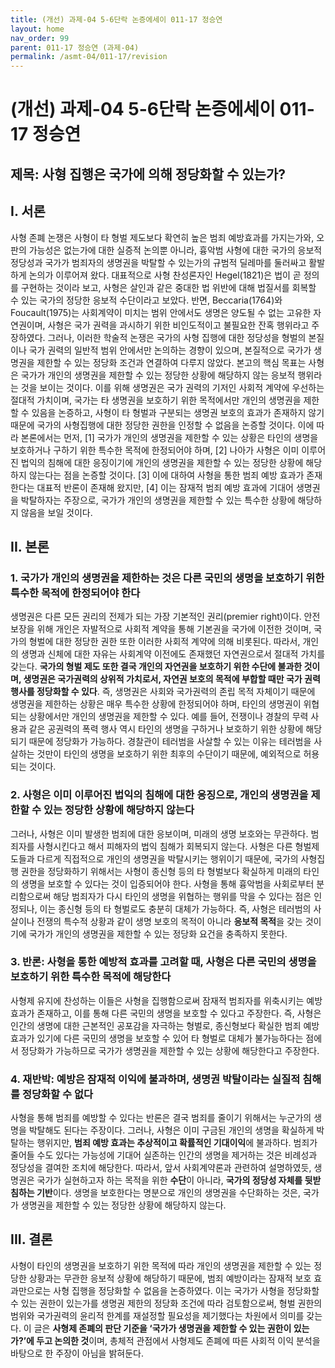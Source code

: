 ```yaml
---
title: (개선) 과제-04 5-6단락 논증에세이 011-17 정승연
layout: home
nav_order: 99
parent: 011-17 정승연 (과제-04)
permalink: /asmt-04/011-17/revision
---
```


# (개선) 과제-04 5-6단락 논증에세이 011-17 정승연 

## 제목: 사형 집행은 국가에 의해 정당화할 수 있는가?

## I. 서론

사형 존폐 논쟁은 사형이 타 형벌 제도보다 확연히 높은 범죄 예방효과를 가지는가와, 오판의 가능성은 없는가에 대한 실증적 논의뿐 아니라, 흉악범 사형에 대한 국가의 응보적 정당성과 국가가 범죄자의 생명권을 박탈할 수 있는가의 규범적 딜레마를 둘러싸고 활발하게 논의가 이루어져 왔다. 대표적으로 사형 찬성론자인 Hegel(1821)은 법이 곧 정의를 구현하는 것이라 보고, 사형은 살인과 같은 중대한 법 위반에 대해 법질서를 회복할 수 있는 국가의 정당한 응보적 수단이라고 보았다. 반면, Beccaria(1764)와 Foucault(1975)는 사회계약이 미치는 범위 안에서도 생명은 양도될 수 없는 고유한 자연권이며, 사형은 국가 권력을 과시하기 위한 비인도적이고 불필요한 잔혹 행위라고 주장하였다. 그러나, 이러한 학술적 논쟁은 국가의 사형 집행에 대한 정당성을 형벌의 본질이나 국가 권력의 일반적 범위 안에서만 논의하는 경향이 있으며, 본질적으로 국가가 생명권을 제한할 수 있는 정당화 조건과 연결하여 다루지 않았다. 본고의 핵심 목표는 사형은 국가가 개인의 생명권을 제한할 수 있는 정당한 상황에 해당하지 않는 응보적 행위라는 것을 보이는 것이다. 이를 위해 생명권은 국가 권력의 기저인 사회적 계약에 우선하는 절대적 가치이며, 국가는 타 생명권을 보호하기 위한 목적에서만 개인의 생명권을 제한할 수 있음을 논증하고, 사형이 타 형벌과 구분되는 생명권 보호의 효과가 존재하지 않기 때문에 국가의 사형집행에 대한 정당한 권한을 인정할 수 없음을 논증할 것이다. 이에 따라 본론에서는 먼저, [1] 국가가 개인의 생명권을 제한할 수 있는 상황은 타인의 생명을 보호하거나 구하기 위한 특수한 목적에 한정되어야 하며, [2] 나아가 사형은 이미 이루어진 법익의 침해에 대한 응징이기에 개인의 생명권을 제한할 수 있는 정당한 상황에 해당하지 않는다는 점을 논증할 것이다. [3] 이에 대하여 사형을 통한 범죄 예방 효과가 존재한다는 대표적 반론이 존재해 왔지만, [4] 이는 잠재적 범죄 예방 효과에 기대어 생명권을 박탈하자는 주장으로, 국가가 개인의 생명권을 제한할 수 있는 특수한 상황에 해당하지 않음을 보일 것이다. 

## II. 본론

### 1. 국가가 개인의 생명권을 제한하는 것은 다른 국민의 생명을 보호하기 위한 특수한 목적에 한정되어야 한다

생명권은 다른 모든 권리의 전제가 되는 가장 기본적인 권리(premier right)이다. 안전보장을 위해 개인은 자발적으로 사회적 계약을 통해 기본권을 국가에 이전한 것이며, 국가의 형벌에 대한 정당한 권한 또한 이러한 사회적 계약에 의해 비롯된다. 따라서, 개인의 생명과 신체에 대한 자유는 사회계약 이전에도 존재했던 자연권으로서 절대적 가치를 갖는다. **국가의 형벌 제도 또한 결국 개인의 자연권을 보호하기 위한 수단에 불과한 것이며, 생명권은 국가권력의 상위적 가치로서, 자연권 보호의 목적에 부합할 때만 국가 권력 행사를 정당화할 수 있다**. 즉, 생명권은 사회와 국가권력의 존립 목적 자체이기 때문에 생명권을 제한하는 상황은 매우 특수한 상황에 한정되어야 하며, 타인의 생명권이 위협되는 상황에서만 개인의 생명권을 제한할 수 있다. 예를 들어, 전쟁이나 경찰의 무력 사용과 같은 공권력의 폭력 행사 역시 타인의 생명을 구하거나 보호하기 위한 상황에 해당되기 때문에 정당화가 가능하다. 경찰관이 테러범을 사살할 수 있는 이유는 테러범을 사살하는 것만이 타인의 생명을 보호하기 위한 최후의 수단이기 때문에, 예외적으로 허용되는 것이다. 

### 2. 사형은 이미 이루어진 법익의 침해에 대한 응징으로, 개인의 생명권을 제한할 수 있는 정당한 상황에 해당하지 않는다

그러나, 사형은 이미 발생한 범죄에 대한 응보이며, 미래의 생명 보호와는 무관하다. 범죄자를 사형시킨다고 해서 피해자의 법익 침해가 회복되지 않는다. 사형은 다른 형벌제도들과 다르게 직접적으로 개인의 생명권을 박탈시키는 행위이기 때문에, 국가의 사형집행 권한을 정당화하기 위해서는 사형이 종신형 등의 타 형벌보다 확실하게 미래의 타인의 생명을 보호할 수 있다는 것이 입증되어야 한다. 사형을 통해 흉악범을 사회로부터 분리함으로써 해당 범죄자가 다시 타인의 생명을 위협하는 행위를 막을 수 있다는 점은 인정되나, 이는 종신형 등의 타 형벌로도 충분히 대체가 가능하다. 즉, 사형은 테러범의 사살이나 전쟁의 특수적 상황과 같이 생명 보호의 목적이 아니라 **응보적 목적**을 갖는 것이기에 국가가 개인의 생명권을 제한할 수 있는 정당화 요건을 충족하지 못한다. 

### 3. 반론: 사형을 통한 예방적 효과를 고려할 때, 사형은 다른 국민의 생명을 보호하기 위한 특수한 목적에 해당한다

사형제 유지에 찬성하는 이들은 사형을 집행함으로써 잠재적 범죄자를 위축시키는 예방 효과가 존재하고, 이를 통해 다른 국민의 생명을 보호할 수 있다고 주장한다. 즉, 사형은 인간의 생명에 대한 근본적인 공포감을 자극하는 형벌로, 종신형보다 확실한 범죄 예방 효과가 있기에 다른 국민의 생명을 보호할 수 있어 타 형벌로 대체가 불가능하다는 점에서 정당화가 가능하므로 국가가 생명권을 제한할 수 있는 상황에 해당한다고 주장한다. 

### 4. 재반박: 예방은 잠재적 이익에 불과하며, 생명권 박탈이라는 실질적 침해를 정당화할 수 없다

사형을 통해 범죄를 예방할 수 있다는 반론은 결국 범죄를 줄이기 위해서는 누군가의 생명을 박탈해도 된다는 주장이다. 그러나, 사형은 이미 구금된 개인의 생명을 확실하게 박탈하는 행위지만, **범죄 예방 효과는 추상적이고 확률적인 기대이익**에 불과하다. 범죄가 줄어들 수도 있다는 가능성에 기대어 실존하는 인간의 생명을 제거하는 것은 비례성과 정당성을 결여한 조치에 해당한다. 따라서, 앞서 사회계약론과 관련하여 설명하였듯, 생명권은 국가가 실현하고자 하는 목적을 위한 **수단**이 아니라, **국가의 정당성 자체를 뒷받침하는 기반**이다. 생명을 보호한다는 명분으로 개인의 생명권을 수단화하는 것은, 국가가 생명권을 제한할 수 있는 정당한 상황에 해당하지 않는다. 


## III. 결론

사형이 타인의 생명권을 보호하기 위한 목적에 따라 개인의 생명권을 제한할 수 있는 정당한 상황과는 무관한 응보적 상황에 해당하기 때문에, 범죄 예방이라는 잠재적 보호 효과만으로는 사형 집행을 정당화할 수 없음을 논증하였다. 이는 국가가 사형을 정당화할 수 있는 권한이 있는가를 생명권 제한의 정당화 조건에 따라 검토함으로써, 형벌 권한의 범위와 국가권력의 윤리적 한계를 재설정할 필요성을 제기했다는 차원에서 의미를 갖는다. 이 글은 **사형제 존폐의 판단 기준을 ‘국가가 생명권을 제한할 수 있는 권한이 있는가?’에 두고 논의한 것**이며, 총체적 관점에서 사형제도 존폐에 따른 사회적 이익 분석을 바탕으로 한 주장이 아님을 밝혀둔다.